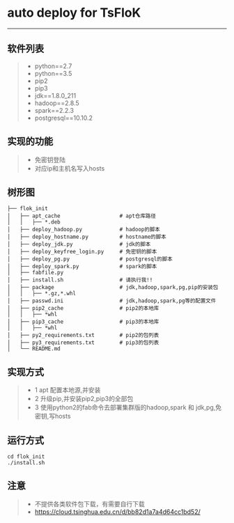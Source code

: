 # auto deploy for TsFloK
------
## 软件列表
>* python==2.7
>* python==3.5
>* pip2
>* pip3
>* jdk==1.8.0_211
>* hadoop==2.8.5
>* spark==2.2.3
>* postgresql==10.10.2
## 实现的功能
>* 免密钥登陆
>* 对应ip和主机名写入hosts
## 树形图
```
├── flok_init
│   ├── apt_cache                   # apt仓库路径
│   │   ├── *.deb
│   ├── deploy_hadoop.py            # hadoop的脚本
│   ├── deploy_hostname.py          # hostname的脚本
│   ├── deploy_jdk.py               # jdk的脚本
│   ├── deploy_keyfree_login.py     # 免密钥的脚本
│   ├── deploy_pg.py                # postgresql的脚本
│   ├── deploy_spark.py             # spark的脚本
│   ├── fabfile.py
│   ├── install.sh                  # 请执行我!!
│   ├── package                     # jdk,hadoop,spark,pg,pip的安装包
│   │   ├── *.gz,*.whl
│   ├── passwd.ini                  # jdk,hadoop,spark,pg等的配置文件
│   ├── pip2_cache                  # pip2的本地库
│   │   ├── *whl
│   ├── pip3_cache                  # pip3的本地库
│   │   ├── *whl
│   ├── py2_requirements.txt        # pip2的包列表
│   ├── py3_requirements.txt        # pip3的包列表
│   └── README.md
```
## 实现方式
>* 1 apt 配置本地源,并安装
>* 2 升级pip,并安装pip2,pip3的全部包
>* 3 使用python2的fab命令去部署集群版的hadoop,spark 和 jdk,pg,免密钥,写hosts


## 运行方式
```shell script
cd flok_init
./install.sh
```
## 注意
>* 不提供各类软件包下载，有需要自行下载
>* https://cloud.tsinghua.edu.cn/d/bb82d1a7a4d64cc1bd52/